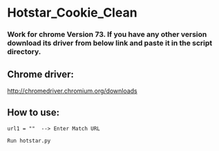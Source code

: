 # Hotstar_Cookie_Clean

### Work for chrome Version 73. If you have any other version download its driver from below link and paste it in the script directory.

## Chrome driver:
http://chromedriver.chromium.org/downloads

## How to use:
```
url1 = ""  --> Enter Match URL
```

```
Run hotstar.py
```
